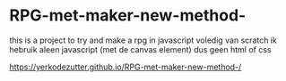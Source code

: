 # RPG-met-maker-new-method-

this is a project to try and make a rpg in javascript voledig van scratch
ik hebruik aleen javascript (met de canvas element) dus geen html of css


 https://yerkodezutter.github.io/RPG-met-maker-new-method-/
